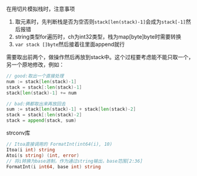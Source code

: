 
在用切片模拟栈时，注意事项
1. 取元素时，先判断栈是否为空否则`stack[len(stack)-1]`会成为`stack[-1]`然后报错
2. string类型for遍历时，ch为int32类型，栈为map[byte]byte时需要转换
3. `var stack []byte`然后接着往里面append就行

需要取出前两个，做操作然后再放到stack中。这个过程要考虑能不能只取一个，另一个原地修改，例如：
```go
// good:取出一个直接处理
num := stack[len(stack)-1]
stack = stack[:len(stack)-1]
stack[len(stack)-1] += num

// bad:俩都取出来再放回去
sum := stack[len(stack)-1] + stack[len(stack)-2]
stack = stack[:len(stack)-2]
stack = append(stack, sum)
```

strconv库 
```go
// Itoa直接调用的 FormatInt(int64(i), 10)
Itoa(i int) string
Atoi(s string) (int, error)
// 将i转换为base进制，作为通过string输出，base范围[2:36]
FormatInt(i int64, base int) string
```

